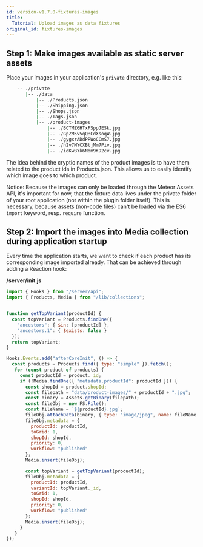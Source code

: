```yaml
---
id: version-v1.7.0-fixtures-images
title:
  Tutorial: Upload images as data fixtures
original_id: fixtures-images
---
```

    
## Step 1: Make images available as static server assets

Place your images in your application's `private` directory, e.g. like this:

```sh
    -- ./private
       |-- ./data
           |-- ./Products.json
           |-- ./Shipping.json
           |-- ./Shops.json
           |-- ./Tags.json
           |-- ./product-images
               |-- ./BCTMZ6HTxFSppJESk.jpg     
               |-- ./GpZM5v5qQBCdXsoqW.jpg
               |-- ./gygxrADdPPWoCCmS7.jpg
               |-- ./h2v7MYCXBtjMm7Piv.jpg
               |-- ./ioKwBYk6Nom9K92cv.jpg
```

The idea behind the cryptic names of the product images is to have them related to the product ids in Products.json. This allows us to easily identify which image goes to which product.

Notice: Because the images can only be loaded through the Meteor Assets API, it's important for now, that the fixture data lives under the private folder of your root application (not within the plugin folder itself). This is necessary, because assets (non-code files) can't be loaded via the ES6 `import` keyword, resp. `require` function.

## Step 2: Import the images into Media collection during application startup

Every time the application starts, we want to check if each product has its corresponding image imported already. That can be achieved through adding a Reaction hook:

**/server/init.js**

```js
import { Hooks } from "/server/api";
import { Products, Media } from "/lib/collections";


function getTopVariant(productId) {
  const topVariant = Products.findOne({
    "ancestors": { $in: [productId] },
    "ancestors.1": { $exists: false }
  });
  return topVariant;
}

Hooks.Events.add("afterCoreInit", () => {
  const products = Products.find({ type: "simple" }).fetch();
   for (const product of products) {
     const productId = product._id;
     if (!Media.findOne({ "metadata.productId": productId })) {
       const shopId = product.shopId;
       const filepath = "data/product-images/" + productId + ".jpg";
       const binary = Assets.getBinary(filepath);
       const fileObj = new FS.File();
       const fileName = `${productId}.jpg`;
       fileObj.attachData(binary, { type: "image/jpeg", name: fileName });
       fileObj.metadata = {
         productId: productId,
         toGrid: 1,
         shopId: shopId,
         priority: 0,
         workflow: "published"
       };
       Media.insert(fileObj);

       const topVariant = getTopVariant(productId);
       fileObj.metadata = {
         productId: productId,
         variantId: topVariant._id,
         toGrid: 1,
         shopId: shopId,
         priority: 0,
         workflow: "published"
       };
       Media.insert(fileObj);
     }
   }
});
```
